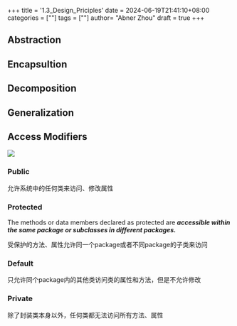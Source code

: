+++
title = '1.3_Design_Priciples'
date = 2024-06-19T21:41:10+08:00
categories = [""]
tags = [""]
author=  "Abner Zhou"
draft = true
+++

## Abstraction

## Encapsultion

## Decomposition

## Generalization

## Access Modifiers

![](https://aiit-backup.oss-cn-shanghai.aliyuncs.com/images/2024/06/eb67369e90bf53a21ad9c702045dca04-202406192255782.png)

### Public

允许系统中的任何类来访问、修改属性

### Protected

The methods or data members declared as protected are ***accessible within the same package or subclasses in different packages.***

受保护的方法、属性允许同一个package或者不同package的子类来访问

### Default

只允许同个package内的其他类访问类的属性和方法，但是不允许修改

### Private

除了封装类本身以外，任何类都无法访问所有方法、属性

